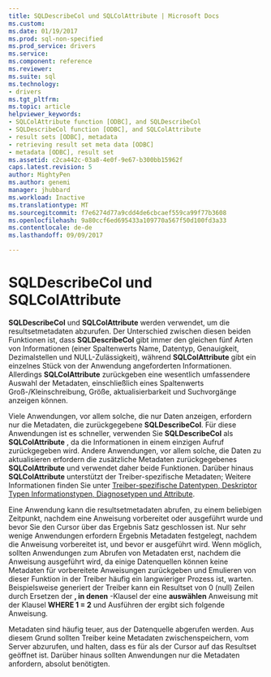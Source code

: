 ```yaml
---
title: SQLDescribeCol und SQLColAttribute | Microsoft Docs
ms.custom: 
ms.date: 01/19/2017
ms.prod: sql-non-specified
ms.prod_service: drivers
ms.service: 
ms.component: reference
ms.reviewer: 
ms.suite: sql
ms.technology:
- drivers
ms.tgt_pltfrm: 
ms.topic: article
helpviewer_keywords:
- SQLColAttribute function [ODBC], and SQLDescribeCol
- SQLDescribeCol function [ODBC], and SQLColAttribute
- result sets [ODBC], metadata
- retrieving result set meta data [ODBC]
- metadata [ODBC], result set
ms.assetid: c2ca442c-03a8-4e0f-9e67-b300bb15962f
caps.latest.revision: 5
author: MightyPen
ms.author: genemi
manager: jhubbard
ms.workload: Inactive
ms.translationtype: MT
ms.sourcegitcommit: f7e6274d77a9cdd4de6cbcaef559ca99f77b3608
ms.openlocfilehash: 9a80ccf6ed695433a109770a567f50d100fd3a33
ms.contentlocale: de-de
ms.lasthandoff: 09/09/2017

---
```

# <a name="sqldescribecol-and-sqlcolattribute"></a>SQLDescribeCol und SQLColAttribute
**SQLDescribeCol** und **SQLColAttribute** werden verwendet, um die resultsetmetadaten abzurufen. Der Unterschied zwischen diesen beiden Funktionen ist, dass **SQLDescribeCol** gibt immer den gleichen fünf Arten von Informationen (einer Spaltenwerts Name, Datentyp, Genauigkeit, Dezimalstellen und NULL-Zulässigkeit), während **SQLColAttribute** gibt ein einzelnes Stück von der Anwendung angeforderten Informationen. Allerdings **SQLColAttribute** zurückgeben eine wesentlich umfassendere Auswahl der Metadaten, einschließlich eines Spaltenwerts Groß-/Kleinschreibung, Größe, aktualisierbarkeit und Suchvorgänge anzeigen können.  
  
 Viele Anwendungen, vor allem solche, die nur Daten anzeigen, erfordern nur die Metadaten, die zurückgegebene **SQLDescribeCol**. Für diese Anwendungen ist es schneller, verwenden Sie **SQLDescribeCol** als **SQLColAttribute** , da die Informationen in einem einzigen Aufruf zurückgegeben wird. Andere Anwendungen, vor allem solche, die Daten zu aktualisieren erfordern die zusätzliche Metadaten zurückgegebenes **SQLColAttribute** und verwendet daher beide Funktionen. Darüber hinaus **SQLColAttribute** unterstützt der Treiber-spezifische Metadaten; Weitere Informationen finden Sie unter [Treiber-spezifische Datentypen, Deskriptor Typen Informationstypen, Diagnosetypen und Attribute](../../../odbc/reference/develop-app/driver-specific-data-types-descriptor-information-diagnostic.md).  
  
 Eine Anwendung kann die resultsetmetadaten abrufen, zu einem beliebigen Zeitpunkt, nachdem eine Anweisung vorbereitet oder ausgeführt wurde und bevor Sie den Cursor über das Ergebnis Satz geschlossen ist. Nur sehr wenige Anwendungen erfordern Ergebnis Metadaten festgelegt, nachdem die Anweisung vorbereitet ist, und bevor er ausgeführt wird. Wenn möglich, sollten Anwendungen zum Abrufen von Metadaten erst, nachdem die Anweisung ausgeführt wird, da einige Datenquellen können keine Metadaten für vorbereitete Anweisungen zurückgeben und Emulieren von dieser Funktion in der Treiber häufig ein langwieriger Prozess ist, warten. Beispielsweise generiert der Treiber kann ein Resultset von 0 (null) Zeilen durch Ersetzen der **, in denen** -Klausel der eine **auswählen** Anweisung mit der Klausel **WHERE 1 = 2** und Ausführen der ergibt sich folgende Anweisung.  
  
 Metadaten sind häufig teuer, aus der Datenquelle abgerufen werden. Aus diesem Grund sollten Treiber keine Metadaten zwischenspeichern, vom Server abzurufen, und halten, dass es für als der Cursor auf das Resultset geöffnet ist. Darüber hinaus sollten Anwendungen nur die Metadaten anfordern, absolut benötigten.

